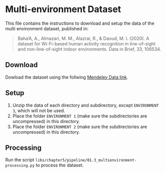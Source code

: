 # Multi-environment Dataset

This file contains the instructions to download and setup the data of the multi environment dataset, published in:

> Baha’A, A., Almazari, M. M., Alazrai, R., & Daoud, M. I. (2020). A dataset for Wi-Fi-based human activity recognition in line-of-sight and non-line-of-sight indoor environments. Data in Brief, 33, 106534.

## Download

Dowload the dataset using the follwing [Mendeley Data link](https://data.mendeley.com/datasets/v38wjmz6f6/1).

## Setup

1. Unzip the data of each directory and subdirectory, except `ENVIRONMENT 3`, which will not be used.
2. Place the folder `ENVIRONMENT 1` (make sure the subdirectories are uncompressed) in this directory.
3. Place the folder `ENVIRONMENT 2` (make sure the subdirectories are uncompressed) in this directory.

## Processing

Run the script `libs/chapter5/pipeline/01.3_multienvironment-processing.py` to process the dataset.